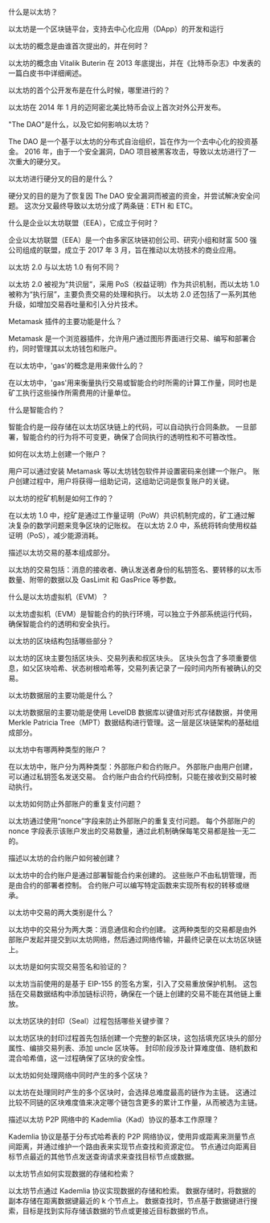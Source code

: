 什么是以太坊？

以太坊是一个区块链平台，支持去中心化应用（DApp）的开发和运行

以太坊的概念是由谁首次提出的，并在何时？


以太坊的概念由 Vitalik Buterin 在 2013 年底提出，并在《比特币杂志》中发表的一篇白皮书中详细阐述。

以太坊的首个公开发布是在什么时候，哪里进行的？

以太坊在 2014 年 1 月的迈阿密北美比特币会议上首次对外公开发布。

"The DAO"是什么，以及它如何影响以太坊？


The DAO 是一个基于以太坊的分布式自治组织，旨在作为一个去中心化的投资基金。
2016 年，由于一个安全漏洞，DAO 项目被黑客攻击，导致以太坊进行了一次重大的硬分叉。

以太坊进行硬分叉的目的是什么？

硬分叉的目的是为了恢复因 The DAO 安全漏洞而被盗的资金，并尝试解决安全问题。
这次分叉最终导致以太坊分成了两条链：ETH 和 ETC。

什么是企业以太坊联盟（EEA），它成立于何时？


企业以太坊联盟（EEA）是一个由多家区块链初创公司、研究小组和财富 500 强公司组成的联盟，成立于 2017 年 3 月，旨在推动以太坊技术的商业应用。

以太坊 2.0 与以太坊 1.0 有何不同？

以太坊 2.0 被视为“共识层”，采用 PoS（权益证明）作为共识机制，而以太坊 1.0 被称为“执行层”，主要负责交易的处理和执行。
以太坊 2.0 还包括了一系列其他升级，如增加交易吞吐量和引入分片技术。

Metamask 插件的主要功能是什么？


Metamask 是一个浏览器插件，允许用户通过图形界面进行交易、编写和部署合约，同时管理其以太坊钱包和账户。

在以太坊中，'gas'的概念是用来做什么的？

在以太坊中，'gas'用来衡量执行交易或智能合约时所需的计算工作量，同时也是矿工执行这些操作所需费用的计量单位。

什么是智能合约？

智能合约是一段存储在以太坊区块链上的代码，可以自动执行合同条款。
一旦部署，智能合约的行为将不可变更，确保了合同执行的透明性和不可篡改性。

如何在以太坊上创建一个账户？

用户可以通过安装 Metamask 等以太坊钱包软件并设置密码来创建一个账户。
账户创建过程中，用户将获得一组助记词，这组助记词是恢复账户的关键。

以太坊的挖矿机制是如何工作的？


在以太坊 1.0 中，挖矿是通过工作量证明（PoW）共识机制完成的，矿工通过解决复杂的数学问题来竞争区块的记账权。
在以太坊 2.0 中，系统将转向使用权益证明（PoS），减少能源消耗。

描述以太坊交易的基本组成部分。


以太坊的交易包括：消息的接收者、确认发送者身份的私钥签名、要转移的以太币数量、附带的数据以及 GasLimit 和 GasPrice 等参数。

什么是以太坊虚拟机（EVM）？


以太坊虚拟机（EVM）是智能合约的执行环境，可以独立于外部系统运行代码，确保智能合约的透明和安全执行。

以太坊的区块结构包括哪些部分？


以太坊的区块主要包括区块头、交易列表和叔区块头。
区块头包含了多项重要信息，如父区块哈希、状态树根哈希等，交易列表记录了一段时间内所有被确认的交易。

以太坊数据层的主要功能是什么？


以太坊数据层的主要功能是使用 LevelDB 数据库以键值对形式存储数据，并使用 Merkle Patricia Tree（MPT）数据结构进行管理。这一层是区块链架构的基础组成部分。

以太坊中有哪两种类型的账户？


在以太坊中，账户分为两种类型：外部账户和合约账户。
外部账户由用户创建，可以通过私钥签名发送交易。
合约账户由合约代码控制，只能在接收到交易时被动执行。

以太坊如何防止外部账户的重复支付问题？


以太坊通过使用“nonce”字段来防止外部账户的重复支付问题。
每个外部账户的 nonce 字段表示该账户发出的交易数量，通过此机制确保每笔交易都是独一无二的。

描述以太坊的合约账户如何被创建？


以太坊中的合约账户是通过部署智能合约来创建的。
这些账户不由私钥管理，而是由合约的部署者控制。
合约账户可以编写特定函数来实现所有权的转移或继承。

以太坊中交易的两大类别是什么？


以太坊中的交易分为两大类：消息通信和合约创建。
这两种类型的交易都是由外部账户发起并提交到以太坊网络，然后通过网络传输，并最终记录在以太坊区块链上。

以太坊是如何实现交易签名和验证的？


以太坊当前使用的是基于 EIP-155 的签名方案，引入了交易重放保护机制。
这包括在交易数据结构中添加链标识符，确保在一个链上创建的交易不能在其他链上重放。

以太坊区块的封印（Seal）过程包括哪些关键步骤？


以太坊区块的封印过程首先包括创建一个完整的新区块，这包括填充区块头的部分属性、编排交易列表、添加 uncle 区块等。
封印阶段涉及计算难度值、随机数和混合哈希值，这一过程确保了区块的安全性。

以太坊如何处理网络中同时产生的多个区块？


以太坊在处理同时产生的多个区块时，会选择总难度最高的链作为主链。
这通过比较不同链的区块难度值来决定哪个链包含更多的累计工作量，从而被选为主链。

描述以太坊 P2P 网络中的 Kademlia（Kad）协议的基本工作原理？


Kademlia 协议是基于分布式哈希表的 P2P 网络协议，使用异或距离来测量节点间距离，并通过维护一个路由表来实现节点查找和资源定位。
节点通过向距离目标节点最近的其他节点发送查询请求来查找目标节点或数据。

以太坊节点如何实现数据的存储和检索？


以太坊节点通过 Kademlia 协议实现数据的存储和检索。
数据存储时，将数据的副本存储在距离数据键最近的 k 个节点上。
数据查找时，节点基于数据键进行搜索，目标是找到实际存储该数据的节点或更接近目标数据的节点。